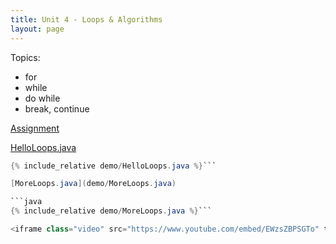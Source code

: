 ```yaml
---
title: Unit 4 - Loops & Algorithms
layout: page
---
```


Topics:
- for
- while
- do while
- break, continue

[Assignment](Unit4_Assignment)


[HelloLoops.java](demo/HelloLoops.java)

```java
{% include_relative demo/HelloLoops.java %}```

[MoreLoops.java](demo/MoreLoops.java)

```java
{% include_relative demo/MoreLoops.java %}```

<iframe class="video" src="https://www.youtube.com/embed/EWzsZBPSGTo" title="YouTube video player" frameborder="0" allow="accelerometer; autoplay; clipboard-write; encrypted-media; gyroscope; picture-in-picture" allowfullscreen></iframe>

